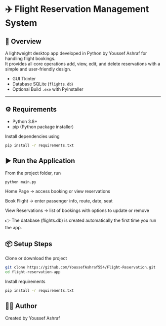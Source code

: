 # ✈️ Flight Reservation Management System  

## 📖 Overview  
A lightweight desktop app developed in Python by Youssef Ashraf for handling flight bookings.  
It provides all core operations add, view, edit, and delete reservations with a simple and user-friendly design.  

- GUI Tkinter  
- Database SQLite (`flights.db`)  
- Optional Build `.exe` with PyInstaller  

---

## ⚙️ Requirements  
- Python 3.8+  
- pip (Python package installer)  

Install dependencies using  
```bash
pip install -r requirements.txt
```

## ▶️ Run the Application
From the project folder, run
```bash
python main.py
```

Home Page → access booking or view reservations

Book Flight → enter passenger info, route, date, seat

View Reservations → list of bookings with options to update or remove

👉 The database (flights.db) is created automatically the first time you run the app.

## 📦 Setup Steps
Clone or download the project

```bash
git clone https://github.com/YoussefAshraf554/Flight-Reservation.git
cd flight-reservation-app
```
Install requirements
```bash
pip install -r requirements.txt
```

## 👨‍💻 Author
Created by Youssef Ashraf